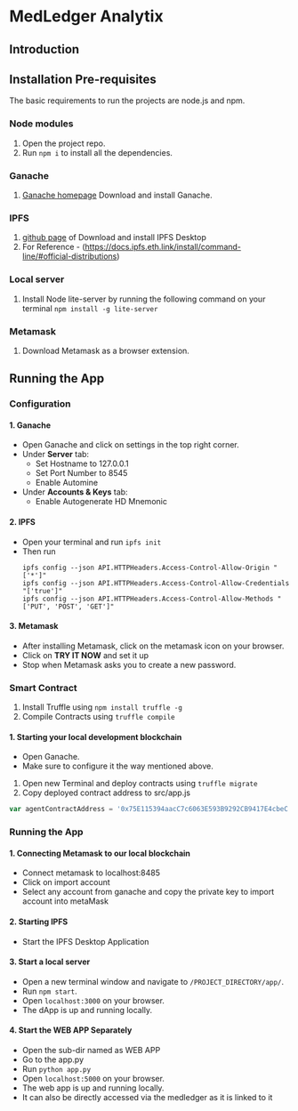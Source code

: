 # MedLedger Analytix


## Introduction

## Installation Pre-requisites
The basic requirements to run the projects are node.js and npm. 

### Node modules

1. Open the project repo.
2. Run `npm i` to install all the dependencies.

### Ganache

1. [Ganache homepage](https://truffleframework.com/ganache) Download and install Ganache. 

### IPFS

1. [github page](https://github.com/ipfs/ipfs-desktop) of Download and install IPFS Desktop
2. For Reference - (https://docs.ipfs.eth.link/install/command-line/#official-distributions)

### Local server

1. Install Node lite-server by running the following command on your terminal `npm install -g lite-server`

### Metamask

1. Download Metamask as a browser extension.

## Running the App

### Configuration

#### 1. Ganache
  - Open Ganache and click on settings in the top right corner.
  - Under **Server** tab:
    - Set Hostname to 127.0.0.1
    - Set Port Number to 8545
    - Enable Automine
  - Under **Accounts & Keys** tab:
    - Enable Autogenerate HD Mnemonic

#### 2. IPFS
  - Open your terminal and run `ipfs init`
  - Then run 
    ```
    ipfs config --json API.HTTPHeaders.Access-Control-Allow-Origin "['*']"
    ipfs config --json API.HTTPHeaders.Access-Control-Allow-Credentials "['true']"
    ipfs config --json API.HTTPHeaders.Access-Control-Allow-Methods "['PUT', 'POST', 'GET']"
    ```

#### 3. Metamask
  - After installing Metamask, click on the metamask icon on your browser.
  - Click on __TRY IT NOW__ and set it up
  - Stop when Metamask asks you to create a new password.
  
### Smart Contract

1. Install Truffle using `npm install truffle -g`
2. Compile Contracts using `truffle compile`

#### 1. Starting your local development blockchain
  - Open Ganache.
  - Make sure to configure it the way mentioned above.
  
1. Open new Terminal and deploy contracts using `truffle migrate`
2. Copy deployed contract address to src/app.js 


```js
var agentContractAddress = '0x75E115394aacC7c6063E593B9292CB9417E4cbeC';
```

### Running the App

#### 1. Connecting Metamask to our local blockchain
  - Connect metamask to localhost:8485
  - Click on import account
  - Select any account from ganache and copy the private key to import account into metaMask

#### 2. Starting IPFS 
  - Start the IPFS Desktop Application
  
#### 3. Start a local server
  - Open a new terminal window and navigate to `/PROJECT_DIRECTORY/app/`.
  - Run `npm start`.
  - Open `localhost:3000` on your browser.
  - The dApp is up and running locally.

#### 4. Start the WEB APP Separately
  - Open the sub-dir named as WEB APP
  - Go to the app.py
  - Run `python app.py`
  - Open `localhost:5000` on your browser.
  - The web app is up and running locally.
  - It can also be directly accessed via the medledger as it is linked to it
